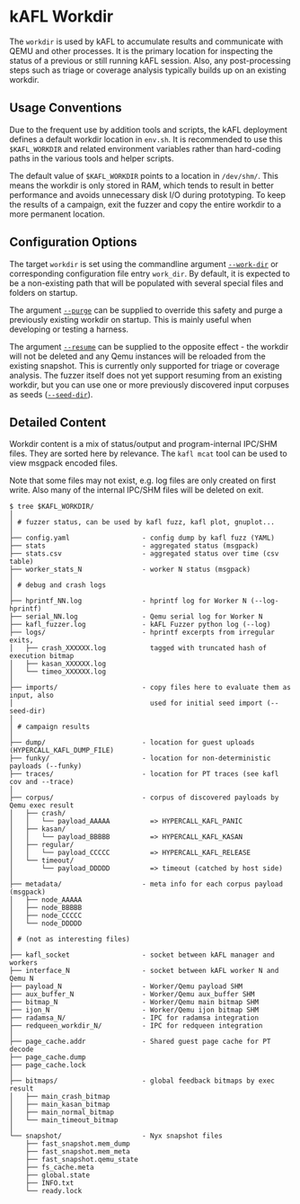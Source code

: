 # kAFL Workdir


The `workdir` is used by kAFL to accumulate results and communicate with QEMU
and other processes. It is the primary location for inspecting the status of
a previous or still running kAFL session. Also, any post-processing steps such
as triage or coverage analysis typically builds up on an existing workdir.

## Usage Conventions

Due to the frequent use by addition tools and scripts, the kAFL deployment
defines a default workdir location in `env.sh`. It is recommended to use
this `$KAFL_WORKDIR` and related environment variables rather than hard-coding
paths in the various tools and helper scripts.

The default value of `$KAFL_WORKDIR` points to a location in `/dev/shm/`.  This
means the workdir is only stored in RAM, which tends to result in better
performance and avoids unnecessary disk I/O during prototyping. To keep the
results of a campaign, exit the fuzzer and copy the entire workdir to a more
permanent location.

## Configuration Options

The target `workdir` is set using the commandline argument [`--work-dir`](fuzzer_configuration.md#work_dir) or
corresponding configuration file entry `work_dir`. By default, it is expected to
be a non-existing path that will be populated with several special files and
folders on startup.

The argument [`--purge`](fuzzer_configuration.md#purge) can be supplied to override this safety and
purge a previously existing workdir on startup. This is mainly useful when
developing or testing a harness.

The argument [`--resume`](fuzzer_configuration.md#resume) can be supplied to the opposite effect - the workdir
will not be deleted and any Qemu instances will be reloaded from the existing
snapshot. This is currently only supported for triage or coverage
analysis. The fuzzer itself does not yet support resuming from
an existing workdir, but you can use one or more previously discovered
input corpuses as seeds ([`--seed-dir`](fuzzer_configuration.md#seed_dir)).


## Detailed Content

Workdir content is a mix of status/output and program-internal IPC/SHM files.
They are sorted here by relevance. The `kafl mcat` tool can be used to view
msgpack encoded files.

Note that some files may not exist, e.g. log files are only created on first
write. Also many of the internal IPC/SHM files will be deleted on exit.

    $ tree $KAFL_WORKDIR/
    │
    │ # fuzzer status, can be used by kafl fuzz, kafl plot, gnuplot...
    │
    ├── config.yaml                  - config dump by kafl fuzz (YAML)
    ├── stats                        - aggregated status (msgpack)
    ├── stats.csv                    - aggregated status over time (csv table)
    ├── worker_stats_N               - worker N status (msgpack)
    │
    │ # debug and crash logs
    │
    ├── hprintf_NN.log               - hprintf log for Worker N (--log-hprintf)
    ├── serial_NN.log                - Qemu serial log for Worker N
    ├── kafl_fuzzer.log              - kAFL Fuzzer python log (--log)
    ├── logs/                        - hprintf excerpts from irregular exits,
    │   ├── crash_XXXXXX.log           tagged with truncated hash of execution bitmap
    │   ├── kasan_XXXXXX.log
    │   └── timeo_XXXXXX.log
    │
    ├── imports/                     - copy files here to evaluate them as input, also
    │                                  used for initial seed import (--seed-dir)
    │
    │ # campaign results
    │
    ├── dump/                        - location for guest uploads (HYPERCALL_KAFL_DUMP_FILE)
    ├── funky/                       - location for non-deterministic payloads (--funky)
    ├── traces/                      - location for PT traces (see kafl cov and --trace)
    │
    ├── corpus/                      - corpus of discovered payloads by Qemu exec result
    │   ├── crash/
    │   │   └── payload_AAAAA          => HYPERCALL_KAFL_PANIC
    │   ├── kasan/
    │   │   └── payload_BBBBB          => HYPERCALL_KAFL_KASAN
    │   ├── regular/
    │   │   └── payload_CCCCC          => HYPERCALL_KAFL_RELEASE
    │   └── timeout/
    │       └── payload_DDDDD          => timeout (catched by host side)
    │
    ├── metadata/                    - meta info for each corpus payload (msgpack)
    │   ├── node_AAAAA
    │   ├── node_BBBBB
    │   ├── node_CCCCC
    │   └── node_DDDDD
    │
    │ # (not as interesting files)
    │
    ├── kafl_socket                  - socket between kAFL manager and workers
    ├── interface_N                  - socket between kAFL worker N and Qemu N
    ├── payload_N                    - Worker/Qemu payload SHM
    ├── aux_buffer_N                 - Worker/Qemu aux_buffer SHM
    ├── bitmap_N                     - Worker/Qemu main bitmap SHM
    ├── ijon_N                       - Worker/Qemu ijon bitmap SHM
    ├── radamsa_N/                   - IPC for radamsa integration
    ├── redqueen_workdir_N/          - IPC for redqueen integration
    │
    ├── page_cache.addr              - Shared guest page cache for PT decode
    ├── page_cache.dump
    ├── page_cache.lock
    │
    ├── bitmaps/                     - global feedback bitmaps by exec result
    │   ├── main_crash_bitmap
    │   ├── main_kasan_bitmap
    │   ├── main_normal_bitmap
    │   └── main_timeout_bitmap
    │
    └── snapshot/                    - Nyx snapshot files
        ├── fast_snapshot.mem_dump
        ├── fast_snapshot.mem_meta
        ├── fast_snapshot.qemu_state
        ├── fs_cache.meta
        ├── global.state
        ├── INFO.txt
        └── ready.lock
